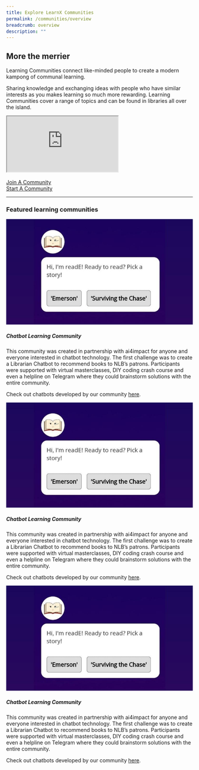 ```yaml
---
title: Explore LearnX Communities
permalink: /communities/overview
breadcrumb: overview
description: ""
---
```

## **More the merrier**

Learning Communities connect like-minded people to create a modern kampong of communal learning.

Sharing knowledge and exchanging ideas with people who have similar interests as you makes learning so much more rewarding. Learning Communities cover a range of topics and can be found in libraries all over the island.

<p><div class="responsive-iframe-container ratio-16by9">
  <iframe class="responsive-iframe" src="https://www.youtube.com/embed/uOfQMXQ4lL8"></iframe>
</div></p>

<div class="row is-multiline">
  <div class="col is-half">
    <div class="clickbox is-generic">
      <a href="/communities/join/overview">
        <span>Join A Community</span>
      </a>
    </div>
  </div>
  <div class="col is-half">
    <div class="clickbox is-generic">
      <a href="/communities/start/overview">
        <span>Start A Community</span>
      </a>
    </div>
  </div>
</div>

---
<h3 class="margin--top--none margin--bottom--lg"><b>Featured learning communities</b></h3>

<div class="row is-multiline">
  <div class="col is-half-tablet padding--bottom--lg">
    <img src="/images/communities-chatbot-learning-1.jpg" alt="Chatbot Learning Community">
    <div class="margin--top--lg">
      <h5 class="margin--top--sm margin--bottom--sm"><b>Chatbot Learning Community</b></h5>
      <p class="margin--top--sm margin--bottom--sm">This community was created in partnership with ai4impact for anyone and everyone interested in chatbot technology. The first challenge was to create a Librarian Chatbot to recommend books to NLB’s patrons. Participants were supported with virtual masterclasses, DIY coding crash course and even a helpline on Telegram where they could brainstorm solutions with the entire community.</p>
      <p class="margin--top--sm margin--bottom--sm">Check out chatbots developed by our community <a href="#">here</a>.</p>
    </div>
  </div>
  <div class="col is-half-tablet padding--bottom--lg">
    <img src="/images/communities-chatbot-learning-1.jpg" alt="Chatbot Learning Community">
    <div class="margin--top--lg">
      <h5 class="margin--top--sm margin--bottom--sm"><b>Chatbot Learning Community</b></h5>
      <p class="margin--top--sm margin--bottom--sm">This community was created in partnership with ai4impact for anyone and everyone interested in chatbot technology. The first challenge was to create a Librarian Chatbot to recommend books to NLB’s patrons. Participants were supported with virtual masterclasses, DIY coding crash course and even a helpline on Telegram where they could brainstorm solutions with the entire community.</p>
      <p class="margin--top--sm margin--bottom--sm">Check out chatbots developed by our community <a href="#">here</a>.</p>
    </div>
  </div>
</div>

<div class="row is-multiline">
  <div class="col is-half-tablet padding--bottom--lg">
    <img src="/images/communities-chatbot-learning-1.jpg" alt="Chatbot Learning Community">
    <div class="margin--top--lg">
      <h5 class="margin--top--sm margin--bottom--sm"><b>Chatbot Learning Community</b></h5>
      <p class="margin--top--sm margin--bottom--sm">This community was created in partnership with ai4impact for anyone and everyone interested in chatbot technology. The first challenge was to create a Librarian Chatbot to recommend books to NLB’s patrons. Participants were supported with virtual masterclasses, DIY coding crash course and even a helpline on Telegram where they could brainstorm solutions with the entire community.</p>
      <p class="margin--top--sm margin--bottom--sm">Check out chatbots developed by our community <a href="#">here</a>.</p>
    </div>
  </div>
  <div class="col is-half-tablet padding--bottom--lg">
  </div>
</div>